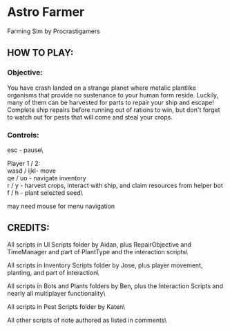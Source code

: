 # Astro Farmer
Farming Sim by Procrastigamers
## HOW TO PLAY:
### Objective:

You have crash landed on a strange planet where metalic plantlike organisms that provide no sustenance to your human form reside. Luckily, many of them can be harvested for parts to repair your ship and escape! Complete ship repairs before running out of rations to win, but don't forget to watch out for pests that will come and steal your crops.

### Controls:

esc - pause\

Player 1 / 2:\
    wasd / ijkl- move \
    qe / uo - navigate inventory\
    r / y - harvest crops, interact with ship, and claim resources from helper bot\
    f / h - plant selected seed\

may need mouse for menu navigation

## CREDITS:

All scripts in UI Scripts folder by Aidan, plus RepairObjective and TimeManager and part of PlantType and the interaction scripts\

All scripts in Inventory Scripts folder by Jose, plus player movement, planting, and part of interaction\

All scripts in Bots and Plants folders by Ben, plus the Interaction Scripts and nearly all multiplayer functionality\

All scripts in Pest Scripts folder by Katen\

All other scripts of note authored as listed in comments\
